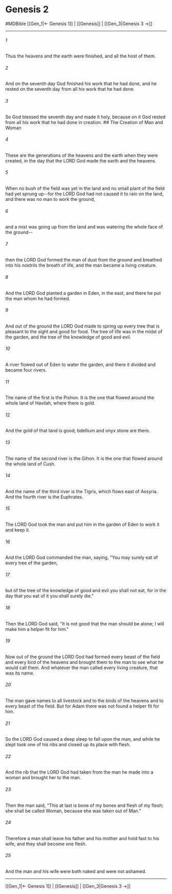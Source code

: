 # Genesis 2
#MDBible
[[Gen_1|← Genesis 1]] | [[Genesis]] | [[Gen_3|Genesis 3 →]]

***

###### 1 

Thus the heavens and the earth were finished, and all the host of them. 

###### 2 

And on the seventh day God finished his work that he had done, and he rested on the seventh day from all his work that he had done. 

###### 3 

So God blessed the seventh day and made it holy, because on it God rested from all his work that he had done in creation. ## The Creation of Man and Woman 

###### 4 

These are the generations of the heavens and the earth when they were created, in the day that the LORD God made the earth and the heavens. 

###### 5 

When no bush of the field was yet in the land and no small plant of the field had yet sprung up--for the LORD God had not caused it to rain on the land, and there was no man to work the ground, 

###### 6 

and a mist was going up from the land and was watering the whole face of the ground-- 

###### 7 

then the LORD God formed the man of dust from the ground and breathed into his nostrils the breath of life, and the man became a living creature. 

###### 8 

And the LORD God planted a garden in Eden, in the east, and there he put the man whom he had formed. 

###### 9 

And out of the ground the LORD God made to spring up every tree that is pleasant to the sight and good for food. The tree of life was in the midst of the garden, and the tree of the knowledge of good and evil. 

###### 10 

A river flowed out of Eden to water the garden, and there it divided and became four rivers. 

###### 11 

The name of the first is the Pishon. It is the one that flowed around the whole land of Havilah, where there is gold. 

###### 12 

And the gold of that land is good; bdellium and onyx stone are there. 

###### 13 

The name of the second river is the Gihon. It is the one that flowed around the whole land of Cush. 

###### 14 

And the name of the third river is the Tigris, which flows east of Assyria. And the fourth river is the Euphrates. 

###### 15 

The LORD God took the man and put him in the garden of Eden to work it and keep it. 

###### 16 

And the LORD God commanded the man, saying, "You may surely eat of every tree of the garden, 

###### 17 

but of the tree of the knowledge of good and evil you shall not eat, for in the day that you eat of it you shall surely die." 

###### 18 

Then the LORD God said, "It is not good that the man should be alone; I will make him a helper fit for him." 

###### 19 

Now out of the ground the LORD God had formed every beast of the field and every bird of the heavens and brought them to the man to see what he would call them. And whatever the man called every living creature, that was its name. 

###### 20 

The man gave names to all livestock and to the birds of the heavens and to every beast of the field. But for Adam there was not found a helper fit for him. 

###### 21 

So the LORD God caused a deep sleep to fall upon the man, and while he slept took one of his ribs and closed up its place with flesh. 

###### 22 

And the rib that the LORD God had taken from the man he made into a woman and brought her to the man. 

###### 23 

Then the man said, "This at last is bone of my bones and flesh of my flesh; she shall be called Woman, because she was taken out of Man." 

###### 24 

Therefore a man shall leave his father and his mother and hold fast to his wife, and they shall become one flesh. 

###### 25 

And the man and his wife were both naked and were not ashamed. 

***

[[Gen_1|← Genesis 1]] | [[Genesis]] | [[Gen_3|Genesis 3 →]]
